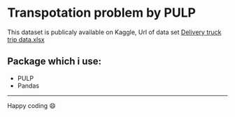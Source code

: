 # Transpotation problem by PULP

This dataset is publicaly available on Kaggle,
Url of data set [Delivery truck trip data.xlsx](https://www.kaggle.com/datasets/ramakrishnanthiyagu/delivery-truck-trips-data)

## Package which i use:

- PULP
- Pandas

---
Happy coding :smile:
